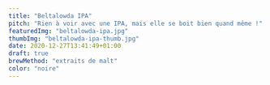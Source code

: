```yaml
---
title: "Beltalowda IPA"
pitch: "Rien à voir avec une IPA, mais elle se boit bien quand même !"
featuredImg: "beltalowda-ipa.jpg"
thumbImg: "beltalowda-ipa-thumb.jpg"
date: 2020-12-27T13:41:49+01:00
draft: true
brewMethod: "extraits de malt"
color: "noire"
---
```


